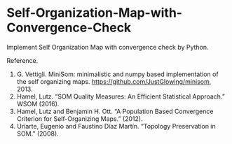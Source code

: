 # Self-Organization-Map-with-Convergence-Check

Implement Self Organization Map with convergence check by Python.

Reference.
1. G. Vettigli. MiniSom: minimalistic and numpy based implementation of the self organizing maps. https://github.com/JustGlowing/minisom, 2013.
2. Hamel, Lutz. “SOM Quality Measures: An Efficient Statistical Approach.” WSOM (2016).
3. Hamel, Lutz and Benjamin H. Ott. “A Population Based Convergence Criterion for Self-Organizing Maps.” (2012).
4. Uriarte, Eugenio and Faustino Díaz Martín. “Topology Preservation in SOM.” (2008).
